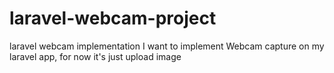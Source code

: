 # laravel-webcam-project
laravel webcam implementation
I want to implement Webcam capture on my laravel app, for now it's just upload image
